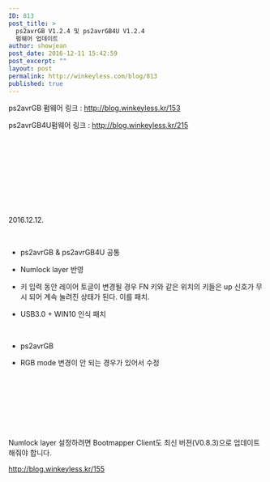 ```yaml
---
ID: 813
post_title: >
  ps2avrGB V1.2.4 및 ps2avrGB4U V1.2.4
  펌웨어 업데이트
author: showjean
post_date: 2016-12-11 15:42:59
post_excerpt: ""
layout: post
permalink: http://winkeyless.com/blog/813
published: true
---
```

ps2avrGB 펌웨어 링크 : http://blog.winkeyless.kr/153

ps2avrGB4U펌웨어 링크 : http://blog.winkeyless.kr/215

&nbsp;

&nbsp;

&nbsp;

&nbsp;

&nbsp;

2016.12.12.

&nbsp;

* ps2avrGB &amp; ps2avrGB4U 공통

- Numlock layer 반영

- 키 입력 동안 레이어 토글이 변경될 경우 FN 키와 같은 위치의 키들은 up 신호가 무시 되어 계속 눌려진 상태가 된다. 이를 패치.

- USB3.0 + WIN10 인식 패치

&nbsp;

* ps2avrGB

- RGB mode 변경이 안 되는 경우가 있어서 수정

&nbsp;

&nbsp;

&nbsp;

&nbsp;

Numlock layer 설정하려면 Bootmapper Client도 최신 버젼(V0.8.3)으로 업데이트 해줘야 합니다.

http://blog.winkeyless.kr/155
<div></div>
&nbsp;